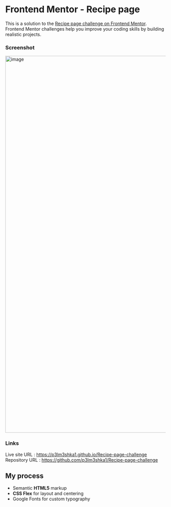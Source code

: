# Frontend Mentor - Recipe page

This is a solution to the [Recipe page challenge on Frontend Mentor](https://www.frontendmentor.io/challenges/recipe-page-KiTsR8QQKm). Frontend Mentor challenges help you improve your coding skills by building realistic projects. 


### Screenshot

<img width="1216" height="1182" alt="image" src="https://github.com/user-attachments/assets/d6ba6367-7732-412e-b1fd-6e237903a02e" />


### Links

Live site URL : https://p3lm3shka1.github.io/Recipe-page-challenge
<br>
Repository URL : https://github.com/p3lm3shka1/Recipe-page-challenge

## My process

- Semantic **HTML5** markup
- **CSS Flex** for layout and centering
- Google Fonts for custom typography




